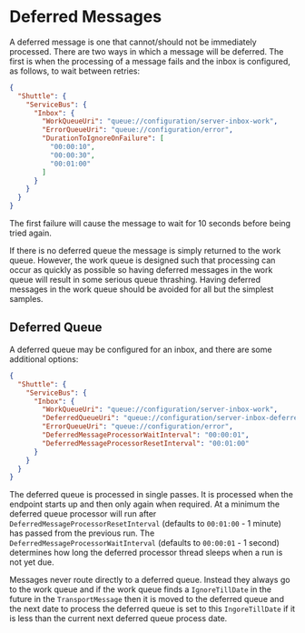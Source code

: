 # Deferred Messages

A deferred message is one that cannot/should not be immediately processed.  There are two ways in which a message will be deferred.  The first is when the processing of a message fails and the inbox is configured, as follows, to wait between retries:

```json
{
  "Shuttle": {
    "ServiceBus": {
      "Inbox": {
        "WorkQueueUri": "queue://configuration/server-inbox-work",
        "ErrorQueueUri": "queue://configuration/error",
        "DurationToIgnoreOnFailure": [
          "00:00:10",
          "00:00:30",
          "00:01:00"
        ] 
      }
    }
  }
}
```

The first failure will cause the message to wait for 10 seconds before being tried again.

If there is no deferred queue the message is simply returned to the work queue.  However, the work queue is designed such that processing can occur as quickly as possible so having deferred messages in the work queue will result in some serious queue thrashing.  Having deferred messages in the work queue should be avoided for all but the simplest samples.

## Deferred Queue

A deferred queue may be configured for an inbox, and there are some additional options:

```json
{
  "Shuttle": {
    "ServiceBus": {
      "Inbox": {
        "WorkQueueUri": "queue://configuration/server-inbox-work",
        "DeferredQueueUri": "queue://configuration/server-inbox-deferred",
        "ErrorQueueUri": "queue://configuration/error",
        "DeferredMessageProcessorWaitInterval": "00:00:01",
        "DeferredMessageProcessorResetInterval": "00:01:00"
      }
    }
  }
}
```

The deferred queue is processed in single passes.  It is processed when the endpoint starts up and then only again when required.  At a minimum the deferred queue processor will run after `DeferredMessageProcessorResetInterval` (defaults to `00:01:00` - 1 minute) has passed from the previous run.  The `DeferredMessageProcessorWaitInterval` (defaults to `00:00:01` - 1 second) determines how long the deferred processor thread sleeps when a run is not yet due.

Messages never route directly to a deferred queue.  Instead they always go to the work queue and if the work queue finds a `IgnoreTillDate` in the future in the `TransportMessage` then it is moved to the deferred queue and the next date to process the deferred queue is set to this `IngoreTillDate` if it is less than the current next deferred queue process date.
